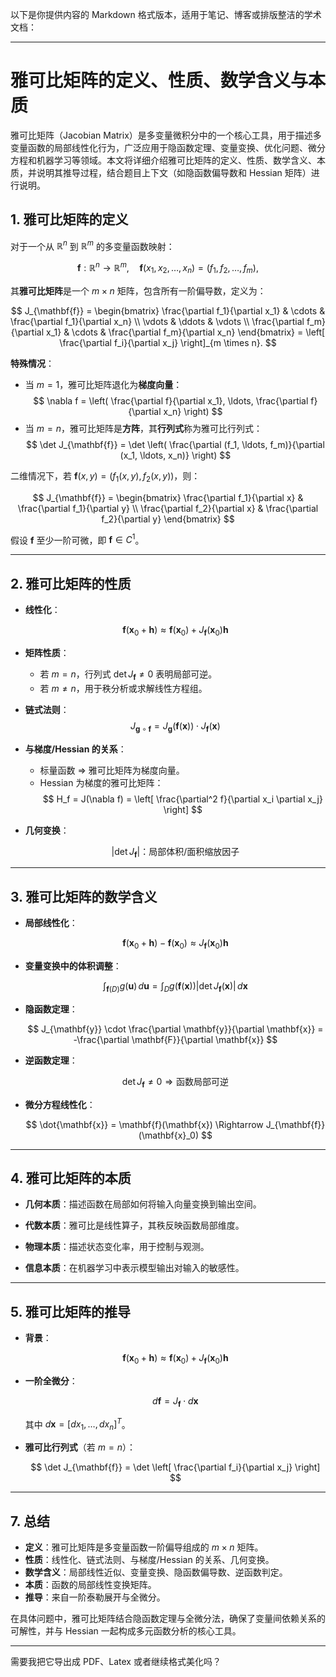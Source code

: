 以下是你提供内容的 Markdown 格式版本，适用于笔记、博客或排版整洁的学术文档：

---

# 雅可比矩阵的定义、性质、数学含义与本质

雅可比矩阵（Jacobian Matrix）是多变量微积分中的一个核心工具，用于描述多变量函数的局部线性化行为，广泛应用于隐函数定理、变量变换、优化问题、微分方程和机器学习等领域。本文将详细介绍雅可比矩阵的定义、性质、数学含义、本质，并说明其推导过程，结合题目上下文（如隐函数偏导数和 Hessian 矩阵）进行说明。

## 1. 雅可比矩阵的定义

对于一个从 $\mathbb{R}^n$ 到 $\mathbb{R}^m$ 的多变量函数映射：

$$
\mathbf{f}: \mathbb{R}^n \to \mathbb{R}^m, \quad \mathbf{f}(x_1, x_2, \ldots, x_n) = (f_1, f_2, \ldots, f_m),
$$

其**雅可比矩阵**是一个 $m \times n$ 矩阵，包含所有一阶偏导数，定义为：

$$
J_{\mathbf{f}} = \begin{bmatrix}
\frac{\partial f_1}{\partial x_1} & \cdots & \frac{\partial f_1}{\partial x_n} \\
\vdots & \ddots & \vdots \\
\frac{\partial f_m}{\partial x_1} & \cdots & \frac{\partial f_m}{\partial x_n}
\end{bmatrix}
= \left[ \frac{\partial f_i}{\partial x_j} \right]_{m \times n}.
$$

**特殊情况**：

- 当 $m = 1$，雅可比矩阵退化为**梯度向量**：
  $$
  \nabla f = \left( \frac{\partial f}{\partial x_1}, \ldots, \frac{\partial f}{\partial x_n} \right)
  $$
- 当 $m = n$，雅可比矩阵是**方阵**，其**行列式**称为雅可比行列式：
  $$
  \det J_{\mathbf{f}} = \det \left( \frac{\partial (f_1, \ldots, f_m)}{\partial (x_1, \ldots, x_n)} \right)
  $$

二维情况下，若 $\mathbf{f}(x, y) = (f_1(x, y), f_2(x, y))$，则：

$$
J_{\mathbf{f}} = \begin{bmatrix}
\frac{\partial f_1}{\partial x} & \frac{\partial f_1}{\partial y} \\
\frac{\partial f_2}{\partial x} & \frac{\partial f_2}{\partial y}
\end{bmatrix}
$$

假设 $\mathbf{f}$ 至少一阶可微，即 $\mathbf{f} \in C^1$。

---

## 2. 雅可比矩阵的性质

- **线性化**：

  $$
  \mathbf{f}(\mathbf{x}_0 + \mathbf{h}) \approx \mathbf{f}(\mathbf{x}_0) + J_{\mathbf{f}}(\mathbf{x}_0) \mathbf{h}
  $$

- **矩阵性质**：
  - 若 $m = n$，行列式 $\det J_{\mathbf{f}} \ne 0$ 表明局部可逆。
  - 若 $m \ne n$，用于秩分析或求解线性方程组。

- **链式法则**：
  $$
  J_{\mathbf{g} \circ \mathbf{f}} = J_{\mathbf{g}}(\mathbf{f}(\mathbf{x})) \cdot J_{\mathbf{f}}(\mathbf{x})
  $$

- **与梯度/Hessian 的关系**：
  - 标量函数 $\Rightarrow$ 雅可比矩阵为梯度向量。
  - Hessian 为梯度的雅可比矩阵：
    $$
    H_f = J(\nabla f) = \left[ \frac{\partial^2 f}{\partial x_i \partial x_j} \right]
    $$

- **几何变换**：

  $$
  |\det J_{\mathbf{f}}|：\text{局部体积/面积缩放因子}
  $$

---

## 3. 雅可比矩阵的数学含义

- **局部线性化**：

  $$
  \mathbf{f}(\mathbf{x}_0 + \mathbf{h}) - \mathbf{f}(\mathbf{x}_0) \approx J_{\mathbf{f}}(\mathbf{x}_0) \mathbf{h}
  $$

- **变量变换中的体积调整**：

  $$
  \int_{\mathbf{f}(D)} g(\mathbf{u}) \, d\mathbf{u} = \int_D g(\mathbf{f}(\mathbf{x})) \left| \det J_{\mathbf{f}}(\mathbf{x}) \right| \, d\mathbf{x}
  $$

- **隐函数定理**：

  $$
  J_{\mathbf{y}} \cdot \frac{\partial \mathbf{y}}{\partial \mathbf{x}} = -\frac{\partial \mathbf{F}}{\partial \mathbf{x}}
  $$

- **逆函数定理**：

  $$
  \det J_{\mathbf{f}} \ne 0 \Rightarrow \text{函数局部可逆}
  $$

- **微分方程线性化**：

  $$
  \dot{\mathbf{x}} = \mathbf{f}(\mathbf{x}) \Rightarrow J_{\mathbf{f}}(\mathbf{x}_0)
  $$

---

## 4. 雅可比矩阵的本质

- **几何本质**：描述函数在局部如何将输入向量变换到输出空间。

- **代数本质**：雅可比是线性算子，其秩反映函数局部维度。

- **物理本质**：描述状态变化率，用于控制与观测。

- **信息本质**：在机器学习中表示模型输出对输入的敏感性。

---

## 5. 雅可比矩阵的推导

- **背景**：

  $$
  \mathbf{f}(\mathbf{x}_0 + \mathbf{h}) \approx \mathbf{f}(\mathbf{x}_0) + J_{\mathbf{f}}(\mathbf{x}_0) \mathbf{h}
  $$

- **一阶全微分**：

  $$
  d\mathbf{f} = J_{\mathbf{f}} \cdot d\mathbf{x}
  $$

  其中 $d\mathbf{x} = [dx_1, \ldots, dx_n]^T$。

- **雅可比行列式**（若 $m = n$）：

  $$
  \det J_{\mathbf{f}} = \det \left[ \frac{\partial f_i}{\partial x_j} \right]
  $$

---


## 7. 总结

- **定义**：雅可比矩阵是多变量函数一阶偏导组成的 $m \times n$ 矩阵。
- **性质**：线性化、链式法则、与梯度/Hessian 的关系、几何变换。
- **数学含义**：局部线性近似、变量变换、隐函数偏导数、逆函数判定。
- **本质**：函数的局部线性变换矩阵。
- **推导**：来自一阶泰勒展开与全微分。

在具体问题中，雅可比矩阵结合隐函数定理与全微分法，确保了变量间依赖关系的可解性，并与 Hessian 一起构成多元函数分析的核心工具。

---

需要我把它导出成 PDF、Latex 或者继续格式美化吗？
